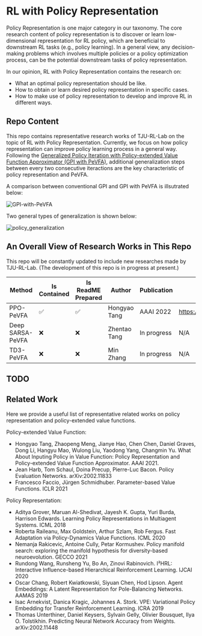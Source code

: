 # RL with Policy Representation

Policy Representation is one major category in our taxonomy. 
The core research content of policy representation is to discover or learn low-dimensional representation for RL policy, which are beneficial to downstream RL tasks (e.g., policy learning).
In a general view, any decision-making problems which involves multiple policies or a policy optimization process, can be the potential downstream tasks of policy representation.

In our opinion, RL with Policy Representation contains the research on:
- What an optimal policy representation should be like.
- How to obtain or learn desired policy representation in specific cases.
- How to make use of policy representation to develop and improve RL in different ways.

## Repo Content

This repo contains representative research works of TJU-RL-Lab on the topic of RL with Policy Representation.
Currently, we focus on how policy representation can improve policy learning process in a general way.
Following the [Generalized Policy Iteration with Policy-extended Value Function Approximator (GPI with PeVFA)](http://rl.beiyang.ren/tju_rl/self-supervised-rl/tree/master/RL%20with%20Policy%20Representation/Policy-based%20RL%20with%20PeVFA/PPO-PeVFA),
additional generalization steps between every two consecutive iteractions are the key characteristic of policy representation and PeVFA.

A comparison between conventional GPI and GPI with PeVFA is illsutrated below:

![GPI-with-PeVFA](http://rl.beiyang.ren/tju_rl/self-supervised-rl/raw/master/RL%20with%20Policy%20Representation/readme_figs/GPI_with_PeVFA.png)

Two general types of generalization is shown below:

![policy_generalization](http://rl.beiyang.ren/tju_rl/self-supervised-rl/raw/master/RL%20with%20Policy%20Representation/readme_figs/policy_generalization.png)


## An Overall View of Research Works in This Repo  

This repo will be constantly updated to include new researches made by TJU-RL-Lab. 
(The development of this repo is in progress at present.)

| Method | Is Contained | Is ReadME Prepared | Author | Publication | Link |
| ------ | --- | --- | ------ | ------ | ------ |
| PPO-PeVFA | ✅ | ✅ | Hongyao Tang  |AAAI 2022 | https://arxiv.org/abs/2010.09536 |
| Deep SARSA-PeVFA |❌ |  ❌ | Zhentao Tang|In progress | N/A |
| TD3-PeVFA |❌ |  ❌ | Min Zhang |In progress | N/A |


## TODO


## Related Work

Here we provide a useful list of representative related works on policy representation and policy-extended value functions.

Policy-extended Value Function:
- Hongyao Tang, Zhaopeng Meng, Jianye Hao, Chen Chen, Daniel Graves, Dong Li, Hangyu Mao, Wulong Liu, Yaodong Yang, Changmin Yu. What About Inputing Policy in Value Function: Policy Representation and Policy-extended Value Function Approximator. AAAI 2021.
- Jean Harb, Tom Schaul, Doina Precup, Pierre-Luc Bacon. Policy Evaluation Networks. arXiv:2002.11833
- Francesco Faccio, Jürgen Schmidhuber. Parameter-based Value Functions. ICLR 2021

Policy Representation:
- Aditya Grover, Maruan Al-Shedivat, Jayesh K. Gupta, Yuri Burda, Harrison Edwards. Learning Policy Representations in Multiagent Systems. ICML 2018
- Roberta Raileanu, Max Goldstein, Arthur Szlam, Rob Fergus. Fast Adaptation via Policy-Dynamics Value Functions. ICML 2020
- Nemanja Rakicevic, Antoine Cully, Petar Kormushev. Policy manifold search: exploring the manifold hypothesis for diversity-based neuroevolution. GECCO 2021
- Rundong Wang, Runsheng Yu, Bo An, Zinovi Rabinovich. I²HRL: Interactive Influence-based Hierarchical Reinforcement Learning. IJCAI 2020
- Oscar Chang, Robert Kwiatkowski, Siyuan Chen, Hod Lipson. Agent Embeddings: A Latent Representation for Pole-Balancing Networks. AAMAS 2019
- Isac Arnekvist, Danica Kragic, Johannes A. Stork. VPE: Variational Policy Embedding for Transfer Reinforcement Learning. ICRA 2019
- Thomas Unterthiner, Daniel Keysers, Sylvain Gelly, Olivier Bousquet, Ilya O. Tolstikhin. Predicting Neural Network Accuracy from Weights. arXiv:2002.11448


